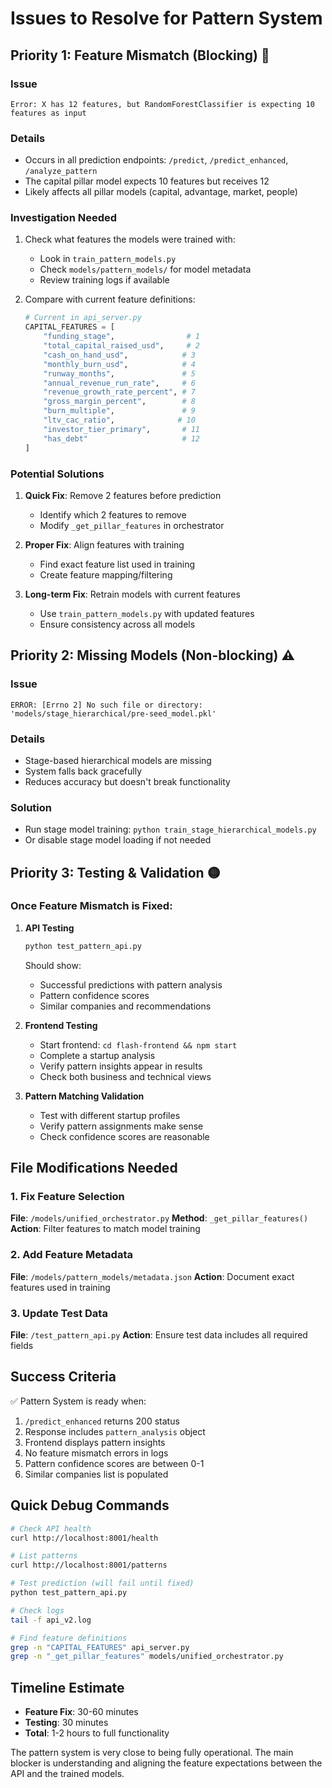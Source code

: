 # Issues to Resolve for Pattern System

## Priority 1: Feature Mismatch (Blocking) 🔴

### Issue
```
Error: X has 12 features, but RandomForestClassifier is expecting 10 features as input
```

### Details
- Occurs in all prediction endpoints: `/predict`, `/predict_enhanced`, `/analyze_pattern`
- The capital pillar model expects 10 features but receives 12
- Likely affects all pillar models (capital, advantage, market, people)

### Investigation Needed
1. Check what features the models were trained with:
   - Look in `train_pattern_models.py`
   - Check `models/pattern_models/` for model metadata
   - Review training logs if available

2. Compare with current feature definitions:
   ```python
   # Current in api_server.py
   CAPITAL_FEATURES = [
       "funding_stage",                # 1
       "total_capital_raised_usd",     # 2
       "cash_on_hand_usd",            # 3
       "monthly_burn_usd",            # 4
       "runway_months",               # 5
       "annual_revenue_run_rate",     # 6
       "revenue_growth_rate_percent", # 7
       "gross_margin_percent",        # 8
       "burn_multiple",               # 9
       "ltv_cac_ratio",              # 10
       "investor_tier_primary",       # 11
       "has_debt"                     # 12
   ]
   ```

### Potential Solutions
1. **Quick Fix**: Remove 2 features before prediction
   - Identify which 2 features to remove
   - Modify `_get_pillar_features` in orchestrator

2. **Proper Fix**: Align features with training
   - Find exact feature list used in training
   - Create feature mapping/filtering

3. **Long-term Fix**: Retrain models with current features
   - Use `train_pattern_models.py` with updated features
   - Ensure consistency across all models

## Priority 2: Missing Models (Non-blocking) ⚠️

### Issue
```
ERROR: [Errno 2] No such file or directory: 'models/stage_hierarchical/pre-seed_model.pkl'
```

### Details
- Stage-based hierarchical models are missing
- System falls back gracefully
- Reduces accuracy but doesn't break functionality

### Solution
- Run stage model training: `python train_stage_hierarchical_models.py`
- Or disable stage model loading if not needed

## Priority 3: Testing & Validation 🟡

### Once Feature Mismatch is Fixed:

1. **API Testing**
   ```bash
   python test_pattern_api.py
   ```
   Should show:
   - Successful predictions with pattern analysis
   - Pattern confidence scores
   - Similar companies and recommendations

2. **Frontend Testing**
   - Start frontend: `cd flash-frontend && npm start`
   - Complete a startup analysis
   - Verify pattern insights appear in results
   - Check both business and technical views

3. **Pattern Matching Validation**
   - Test with different startup profiles
   - Verify pattern assignments make sense
   - Check confidence scores are reasonable

## File Modifications Needed

### 1. Fix Feature Selection
**File**: `/models/unified_orchestrator.py`
**Method**: `_get_pillar_features()`
**Action**: Filter features to match model training

### 2. Add Feature Metadata
**File**: `/models/pattern_models/metadata.json`
**Action**: Document exact features used in training

### 3. Update Test Data
**File**: `/test_pattern_api.py`
**Action**: Ensure test data includes all required fields

## Success Criteria

✅ Pattern System is ready when:
1. `/predict_enhanced` returns 200 status
2. Response includes `pattern_analysis` object
3. Frontend displays pattern insights
4. No feature mismatch errors in logs
5. Pattern confidence scores are between 0-1
6. Similar companies list is populated

## Quick Debug Commands

```bash
# Check API health
curl http://localhost:8001/health

# List patterns
curl http://localhost:8001/patterns

# Test prediction (will fail until fixed)
python test_pattern_api.py

# Check logs
tail -f api_v2.log

# Find feature definitions
grep -n "CAPITAL_FEATURES" api_server.py
grep -n "_get_pillar_features" models/unified_orchestrator.py
```

## Timeline Estimate

- **Feature Fix**: 30-60 minutes
- **Testing**: 30 minutes
- **Total**: 1-2 hours to full functionality

The pattern system is very close to being fully operational. The main blocker is understanding and aligning the feature expectations between the API and the trained models.